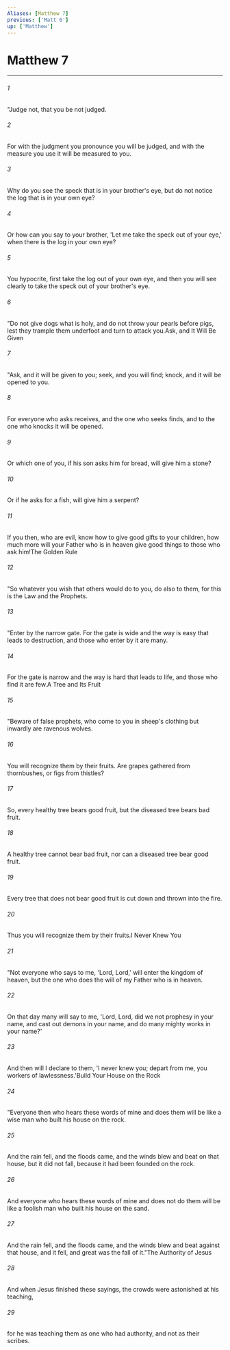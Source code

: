 ```yaml
---
Aliases: [Matthew 7]
previous: ['Matt 6']
up: ['Matthew']
---
```

# Matthew 7

***

 

###### 1 
"Judge not, that you be not judged. 
 

###### 2 
For with the judgment you pronounce you will be judged, and with the measure you use it will be measured to you. 
 

###### 3 
Why do you see the speck that is in your brother's eye, but do not notice the log that is in your own eye? 
 

###### 4 
Or how can you say to your brother, 'Let me take the speck out of your eye,' when there is the log in your own eye? 
 

###### 5 
You hypocrite, first take the log out of your own eye, and then you will see clearly to take the speck out of your brother's eye.
 
 

###### 6 
"Do not give dogs what is holy, and do not throw your pearls before pigs, lest they trample them underfoot and turn to attack you.Ask, and It Will Be Given
 
 

###### 7 
"Ask, and it will be given to you; seek, and you will find; knock, and it will be opened to you. 
 

###### 8 
For everyone who asks receives, and the one who seeks finds, and to the one who knocks it will be opened. 
 

###### 9 
Or which one of you, if his son asks him for bread, will give him a stone? 
 

###### 10 
Or if he asks for a fish, will give him a serpent? 
 

###### 11 
If you then, who are evil, know how to give good gifts to your children, how much more will your Father who is in heaven give good things to those who ask him!The Golden Rule
 
 

###### 12 
"So whatever you wish that others would do to you, do also to them, for this is the Law and the Prophets.
 
 

###### 13 
"Enter by the narrow gate. For the gate is wide and the way is easy that leads to destruction, and those who enter by it are many. 
 

###### 14 
For the gate is narrow and the way is hard that leads to life, and those who find it are few.A Tree and Its Fruit
 
 

###### 15 
"Beware of false prophets, who come to you in sheep's clothing but inwardly are ravenous wolves. 
 

###### 16 
You will recognize them by their fruits. Are grapes gathered from thornbushes, or figs from thistles? 
 

###### 17 
So, every healthy tree bears good fruit, but the diseased tree bears bad fruit. 
 

###### 18 
A healthy tree cannot bear bad fruit, nor can a diseased tree bear good fruit. 
 

###### 19 
Every tree that does not bear good fruit is cut down and thrown into the fire. 
 

###### 20 
Thus you will recognize them by their fruits.I Never Knew You
 
 

###### 21 
"Not everyone who says to me, 'Lord, Lord,' will enter the kingdom of heaven, but the one who does the will of my Father who is in heaven. 
 

###### 22 
On that day many will say to me, 'Lord, Lord, did we not prophesy in your name, and cast out demons in your name, and do many mighty works in your name?' 
 

###### 23 
And then will I declare to them, 'I never knew you; depart from me, you workers of lawlessness.'Build Your House on the Rock
 
 

###### 24 
"Everyone then who hears these words of mine and does them will be like a wise man who built his house on the rock. 
 

###### 25 
And the rain fell, and the floods came, and the winds blew and beat on that house, but it did not fall, because it had been founded on the rock. 
 

###### 26 
And everyone who hears these words of mine and does not do them will be like a foolish man who built his house on the sand. 
 

###### 27 
And the rain fell, and the floods came, and the winds blew and beat against that house, and it fell, and great was the fall of it."The Authority of Jesus
 
 

###### 28 
And when Jesus finished these sayings, the crowds were astonished at his teaching, 
 

###### 29 
for he was teaching them as one who had authority, and not as their scribes.
 
